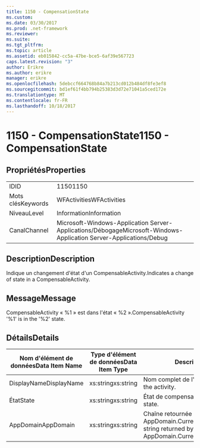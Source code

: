 ```yaml
---
title: 1150 - CompensationState
ms.custom: 
ms.date: 03/30/2017
ms.prod: .net-framework
ms.reviewer: 
ms.suite: 
ms.tgt_pltfrm: 
ms.topic: article
ms.assetid: eb015842-cc5a-47be-bce5-6af39e567723
caps.latest.revision: "3"
author: Erikre
ms.author: erikre
manager: erikre
ms.openlocfilehash: 5debccf664768b84a7b213cd012b484df8fe3ef8
ms.sourcegitcommit: bd1ef61f4bb794b25383d3d72e71041a5ced172e
ms.translationtype: MT
ms.contentlocale: fr-FR
ms.lasthandoff: 10/18/2017
---
```

# <a name="1150---compensationstate"></a><span data-ttu-id="23951-102">1150 - CompensationState</span><span class="sxs-lookup"><span data-stu-id="23951-102">1150 - CompensationState</span></span>
## <a name="properties"></a><span data-ttu-id="23951-103">Propriétés</span><span class="sxs-lookup"><span data-stu-id="23951-103">Properties</span></span>  
  
|||  
|-|-|  
|<span data-ttu-id="23951-104">ID</span><span class="sxs-lookup"><span data-stu-id="23951-104">ID</span></span>|<span data-ttu-id="23951-105">1150</span><span class="sxs-lookup"><span data-stu-id="23951-105">1150</span></span>|  
|<span data-ttu-id="23951-106">Mots clés</span><span class="sxs-lookup"><span data-stu-id="23951-106">Keywords</span></span>|<span data-ttu-id="23951-107">WFActivities</span><span class="sxs-lookup"><span data-stu-id="23951-107">WFActivities</span></span>|  
|<span data-ttu-id="23951-108">Niveau</span><span class="sxs-lookup"><span data-stu-id="23951-108">Level</span></span>|<span data-ttu-id="23951-109">Information</span><span class="sxs-lookup"><span data-stu-id="23951-109">Information</span></span>|  
|<span data-ttu-id="23951-110">Canal</span><span class="sxs-lookup"><span data-stu-id="23951-110">Channel</span></span>|<span data-ttu-id="23951-111">Microsoft-Windows-Application Server-Applications/Débogage</span><span class="sxs-lookup"><span data-stu-id="23951-111">Microsoft-Windows-Application Server-Applications/Debug</span></span>|  
  
## <a name="description"></a><span data-ttu-id="23951-112">Description</span><span class="sxs-lookup"><span data-stu-id="23951-112">Description</span></span>  
 <span data-ttu-id="23951-113">Indique un changement d'état d'un CompensableActivity.</span><span class="sxs-lookup"><span data-stu-id="23951-113">Indicates a change of state in a CompensableActivity.</span></span>  
  
## <a name="message"></a><span data-ttu-id="23951-114">Message</span><span class="sxs-lookup"><span data-stu-id="23951-114">Message</span></span>  
 <span data-ttu-id="23951-115">CompensableActivity « %1 » est dans l'état « %2 ».</span><span class="sxs-lookup"><span data-stu-id="23951-115">CompensableActivity '%1' is in the '%2' state.</span></span>  
  
## <a name="details"></a><span data-ttu-id="23951-116">Détails</span><span class="sxs-lookup"><span data-stu-id="23951-116">Details</span></span>  
  
|<span data-ttu-id="23951-117">Nom d'élément de données</span><span class="sxs-lookup"><span data-stu-id="23951-117">Data Item Name</span></span>|<span data-ttu-id="23951-118">Type d'élément de données</span><span class="sxs-lookup"><span data-stu-id="23951-118">Data Item Type</span></span>|<span data-ttu-id="23951-119">Description</span><span class="sxs-lookup"><span data-stu-id="23951-119">Description</span></span>|  
|--------------------|--------------------|-----------------|  
|<span data-ttu-id="23951-120">DisplayName</span><span class="sxs-lookup"><span data-stu-id="23951-120">DisplayName</span></span>|<span data-ttu-id="23951-121">xs:string</span><span class="sxs-lookup"><span data-stu-id="23951-121">xs:string</span></span>|<span data-ttu-id="23951-122">Nom complet de l'activité.</span><span class="sxs-lookup"><span data-stu-id="23951-122">The display name of the activity.</span></span>|  
|<span data-ttu-id="23951-123">État</span><span class="sxs-lookup"><span data-stu-id="23951-123">State</span></span>|<span data-ttu-id="23951-124">xs:string</span><span class="sxs-lookup"><span data-stu-id="23951-124">xs:string</span></span>|<span data-ttu-id="23951-125">État de compensation.</span><span class="sxs-lookup"><span data-stu-id="23951-125">The compensation state.</span></span>|  
|<span data-ttu-id="23951-126">AppDomain</span><span class="sxs-lookup"><span data-stu-id="23951-126">AppDomain</span></span>|<span data-ttu-id="23951-127">xs:string</span><span class="sxs-lookup"><span data-stu-id="23951-127">xs:string</span></span>|<span data-ttu-id="23951-128">Chaîne retournée par AppDomain.CurrentDomain.FriendlyName.</span><span class="sxs-lookup"><span data-stu-id="23951-128">The string returned by AppDomain.CurrentDomain.FriendlyName.</span></span>|
